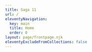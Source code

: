 ```yaml
---
title: Saga 11
url: /
eleventyNavigation:
  key: main
  title: Home
  order: 0
layout: page/frontpage.njk
eleventyExcludeFromCollections: false
---
```

